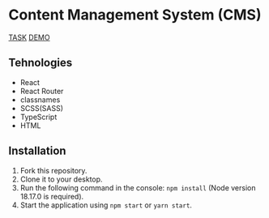 # Content Management System (CMS)

[TASK](https://docs.google.com/document/d/1ZsCmCjY2tErDPjqsMOhoO8ctA0LHIVHhVnvXSBur0ts/edit#heading=h.ug9dy4iwegjt)
[DEMO](https://M1k1ta.github.io/content-management-system)

## Tehnologies
- React
- React Router
- classnames
- SCSS(SASS)
- TypeScript
- HTML

## Installation
1. Fork this repository.
2. Clone it to your desktop.
3. Run the following command in the console: `npm install` (Node version 18.17.0 is required).
4. Start the application using `npm start` or `yarn start`.
